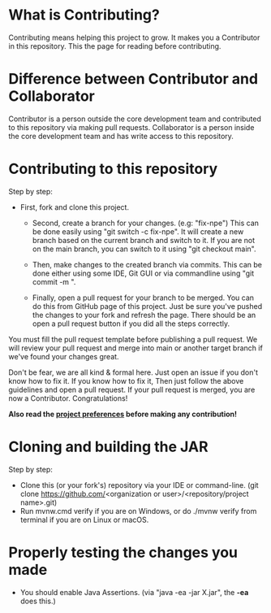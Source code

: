 # What is Contributing?

Contributing means helping this project to grow. It makes you a Contributor in this repository. This the page for
reading before contributing.

# Difference between Contributor and Collaborator

Contributor is a person outside the core development team and contributed to this repository via making pull
requests. Collaborator is a person inside the core development team and has write access to this repository.

# Contributing to this repository

Step by step:

* First, fork and clone this project.
    * Second, create a branch for your changes. (e.g: "fix-npe")
      This can be done easily using "git switch -c fix-npe". It will create a new branch based on the current branch and
      switch to it. If you are not on the main branch, you can switch to it using "git checkout main".

    * Then, make changes to the created branch via commits. This can be done either using some IDE, Git GUI or via
      commandline using "git commit -m <commit message>".

    * Finally, open a pull request for your branch to be merged. You can do this from GitHub page of this project. Just
      be sure you've pushed the changes to your fork and refresh the page. There should be an open a pull request button
      if you did all the steps correctly.

You must fill the pull request template before publishing a pull request. We will review your pull request and merge
into main or another target branch if we've found your changes great.

Don't be fear, we are all kind & formal here. Just open an issue if you don't know how to fix it. If you know how to fix
it, Then just follow the above guidelines and open a pull request. If your pull request is merged, you are now a
Contributor. Congratulations!

**Also read the <a href="https://github.com/LifeMC/LifeSkript/blob/master/PROJECT_PREFERENCES.md">project
preferences</a> before making any contribution!**

# Cloning and building the JAR

Step by step:

* Clone this (or your fork's) repository via your IDE or command-line. (git clone https://github.com/<organization or user\>/\<repository/project name\>.git)
* Run mvnw.cmd verify if you are on Windows, or do ./mvnw verify from terminal if you are on Linux or macOS.

# Properly testing the changes you made

* You should enable Java Assertions. (via "java -ea -jar X.jar", the **-ea** does this.)
